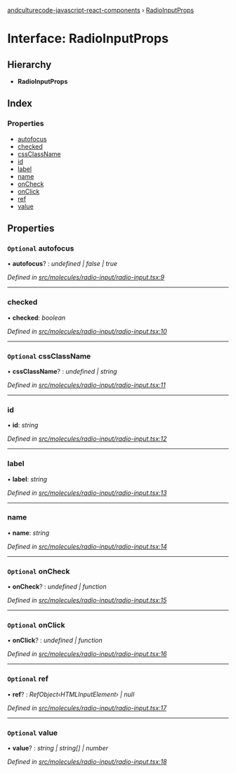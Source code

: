 [andculturecode-javascript-react-components](../README.md) › [RadioInputProps](radioinputprops.md)

# Interface: RadioInputProps

## Hierarchy

* **RadioInputProps**

## Index

### Properties

* [autofocus](radioinputprops.md#optional-autofocus)
* [checked](radioinputprops.md#checked)
* [cssClassName](radioinputprops.md#optional-cssclassname)
* [id](radioinputprops.md#id)
* [label](radioinputprops.md#label)
* [name](radioinputprops.md#name)
* [onCheck](radioinputprops.md#optional-oncheck)
* [onClick](radioinputprops.md#optional-onclick)
* [ref](radioinputprops.md#optional-ref)
* [value](radioinputprops.md#optional-value)

## Properties

### `Optional` autofocus

• **autofocus**? : *undefined | false | true*

*Defined in [src/molecules/radio-input/radio-input.tsx:9](https://github.com/AndcultureCode/AndcultureCode.JavaScript.React.Components/blob/c9cfa12/src/molecules/radio-input/radio-input.tsx#L9)*

___

###  checked

• **checked**: *boolean*

*Defined in [src/molecules/radio-input/radio-input.tsx:10](https://github.com/AndcultureCode/AndcultureCode.JavaScript.React.Components/blob/c9cfa12/src/molecules/radio-input/radio-input.tsx#L10)*

___

### `Optional` cssClassName

• **cssClassName**? : *undefined | string*

*Defined in [src/molecules/radio-input/radio-input.tsx:11](https://github.com/AndcultureCode/AndcultureCode.JavaScript.React.Components/blob/c9cfa12/src/molecules/radio-input/radio-input.tsx#L11)*

___

###  id

• **id**: *string*

*Defined in [src/molecules/radio-input/radio-input.tsx:12](https://github.com/AndcultureCode/AndcultureCode.JavaScript.React.Components/blob/c9cfa12/src/molecules/radio-input/radio-input.tsx#L12)*

___

###  label

• **label**: *string*

*Defined in [src/molecules/radio-input/radio-input.tsx:13](https://github.com/AndcultureCode/AndcultureCode.JavaScript.React.Components/blob/c9cfa12/src/molecules/radio-input/radio-input.tsx#L13)*

___

###  name

• **name**: *string*

*Defined in [src/molecules/radio-input/radio-input.tsx:14](https://github.com/AndcultureCode/AndcultureCode.JavaScript.React.Components/blob/c9cfa12/src/molecules/radio-input/radio-input.tsx#L14)*

___

### `Optional` onCheck

• **onCheck**? : *undefined | function*

*Defined in [src/molecules/radio-input/radio-input.tsx:15](https://github.com/AndcultureCode/AndcultureCode.JavaScript.React.Components/blob/c9cfa12/src/molecules/radio-input/radio-input.tsx#L15)*

___

### `Optional` onClick

• **onClick**? : *undefined | function*

*Defined in [src/molecules/radio-input/radio-input.tsx:16](https://github.com/AndcultureCode/AndcultureCode.JavaScript.React.Components/blob/c9cfa12/src/molecules/radio-input/radio-input.tsx#L16)*

___

### `Optional` ref

• **ref**? : *RefObject‹HTMLInputElement› | null*

*Defined in [src/molecules/radio-input/radio-input.tsx:17](https://github.com/AndcultureCode/AndcultureCode.JavaScript.React.Components/blob/c9cfa12/src/molecules/radio-input/radio-input.tsx#L17)*

___

### `Optional` value

• **value**? : *string | string[] | number*

*Defined in [src/molecules/radio-input/radio-input.tsx:18](https://github.com/AndcultureCode/AndcultureCode.JavaScript.React.Components/blob/c9cfa12/src/molecules/radio-input/radio-input.tsx#L18)*
